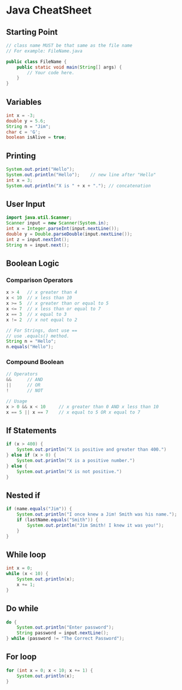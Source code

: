 # Java CheatSheet

## Starting Point
```java
// class name MUST be that same as the file name
// For example: FileName.java

public class FileName {
    public static void main(String[] args) {
        // Your code here.
    }
}
```


## Variables
```java
int x = -3;
double y = 5.6;
String n = "Jim";
char c = 'G';
boolean isAlive = true;
```

## Printing
```java
System.out.print("Hello");      
System.out.println("Hello");    // new line after "Hello"
int x = 3;
System.out.println("X is " + x + "."); // concatenation
```

## User Input
```java
import java.util.Scanner;
Scanner input = new Scanner(System.in);
int x = Integer.parseInt(input.nextLine());
double y = Double.parseDouble(input.nextLine());
int z = input.nextInt();
String n = input.next();
```

## Boolean Logic
### Comparison Operators
```java
x > 4   // x greater than 4
x < 10  // x less than 10
x >= 5  // x greater than or equal to 5
x <= 7  // x less than or equal to 7
x == 3  // x equal to 3
x != 2  // x not equal to 2

// For Strings, dont use ==
// use .equals() method.
String n = "Hello";
n.equals("Hello");
```

### Compound Boolean
```java
// Operators
&&      // AND
||      // OR
!       // NOT
```

```java
// Usage
x > 0 && x < 10     // x greater than 0 AND x less than 10
x == 5 || x == 7    // x equal to 5 OR x equal to 7
```

## If Statements
```java
if (x > 400) {
    System.out.println("X is positive and greater than 400.")
} else if (x > 0) {
    System.out.println("X is a positive number.")
} else {
    System.out.println("X is not positive.")
}
```

## Nested if
```java
if (name.equals("Jim")) {
    System.out.println("I once knew a Jim! Smith was his name.");
    if (lastName.equals("Smith")) {
        System.out.println("Jim Smith! I knew it was you!");
    }
}
```

## While loop
```java
int x = 0;
while (x < 10) {
    System.out.println(x);
    x += 1;
}
```

## Do while
```java
do {
    System.out.println("Enter password");
    String password = input.nextLine();
} while (password != "The Correct Password");
```

## For loop
```java
for (int x = 0; x < 10; x += 1) {
    System.out.println(x);
}
```

